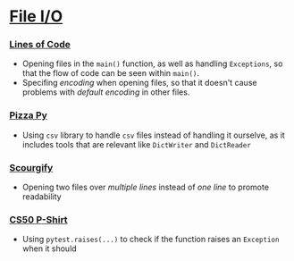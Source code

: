 # [File I/O](pset_6)

### [Lines of Code](lines/lines.py)
- Opening files in the `main()` function, as well as handling `Exceptions`, so that the flow of code can be seen within `main()`.
- Specifing *encoding* when opening files, so that it doesn't cause problems with *default encoding* in other files.

### [Pizza Py](pizza/pizza.py)
- Using `csv` library to handle `csv` files instead of handling it ourselve, as it includes tools that are relevant like `DictWriter` and `DictReader`

### [Scourgify](scourgify/scourgify.py)
- Opening two files over *multiple lines* instead of *one line* to promote readability

### [CS50 P-Shirt](shirt/shirt.py)
- Using `pytest.raises(...)` to check if the function raises an `Exception` when it should